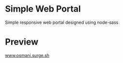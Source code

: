 # Simple Web Portal
Simple responsive web portal designed using node-sass  

# Preview
www.osmani.surge.sh
